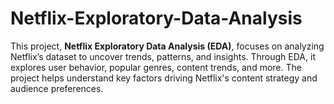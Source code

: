 # Netflix-Exploratory-Data-Analysis
This project, **Netflix Exploratory Data Analysis (EDA)**, focuses on analyzing Netflix’s dataset to uncover trends, patterns, and insights. Through EDA, it explores user behavior, popular genres, content trends, and more. The project helps understand key factors driving Netflix's content strategy and audience preferences.
